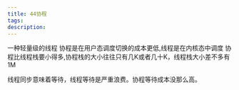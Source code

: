 ```yaml
---
title: 44协程
tags:
description:
---
```

一种轻量级的线程
协程是在用户态调度切换的成本更低,线程是在内核态中调度
协程比线程栈要小得多,协程栈的大小往往只有几K或者几十K，线程栈大小差不多有1M

线程同步意味着等待，线程等待是严重浪费。协程等待成本没那么高。

